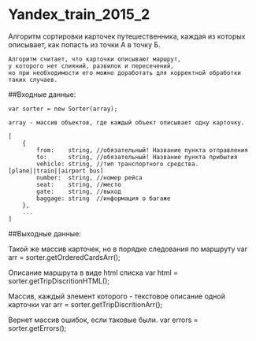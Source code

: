 # Yandex_train_2015_2

Алгоритм сортировки карточек путешественника, каждая из которых описывает, как попасть из точки А в точку Б.

	Алгоритм считает, что карточки описывают маршрут,
	у которого нет слияний, развилок и пересечений,
	но при необходимости его можно доработать для корректной обработки таких случаев.
	
##Входные данные:

	var sorter = new Sorter(array);
	
	array - массив объектов, где каждый объект описывает одну карточку.
	
	[
		{
			from:    string, //обязательный! Название пункта отправления
			to:      string, //обязательный! Название пункта прибытия
			vehicle: string, //тип транспортного средства. [plane||train||airport bus]
			number:  string, //номер рейса
			seat:    string, //место
			gate:    string, //выход
			baggage: string  //информация о багаже
		},
		...
	]

##Выходные данные:

Такой же массив карточек, но в порядке следования по маршруту
var arr    = sorter.getOrderedCardsArr();

Описание маршрута в виде html списка
var html   = sorter.getTripDiscritionHTML(); 

Массив, каждый элемент которого - текстовое описание одной карточки
var arr    = sorter.getTripDiscritionArr();	

Вернет массив ошибок, если таковые были.
var errors = sorter.getErrors();             
